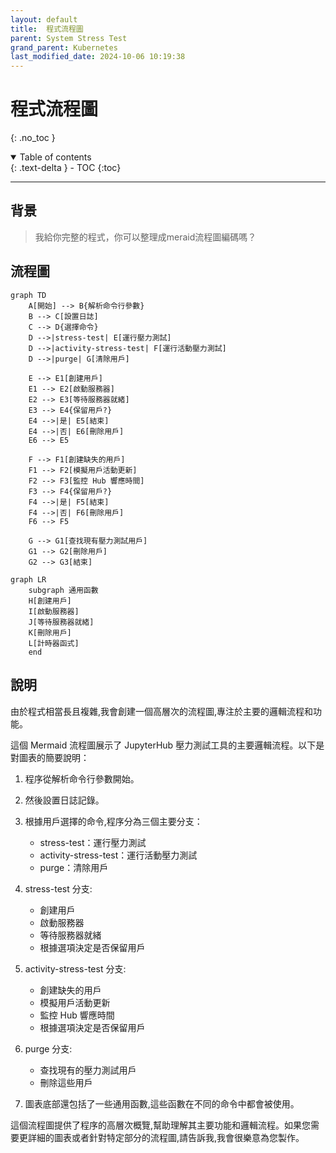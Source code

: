 ```yaml
---
layout: default
title:  程式流程圖
parent: System Stress Test
grand_parent: Kubernetes
last_modified_date: 2024-10-06 10:19:38
---
```


#  程式流程圖

{: .no_toc }

<details open markdown="block">
  <summary>
    Table of contents
  </summary>
  {: .text-delta }
- TOC
{:toc}
</details>

---

## 背景

> 我給你完整的程式，你可以整理成meraid流程圖編碼嗎？

## 流程圖

```mermaid
graph TD
    A[開始] --> B{解析命令行參數}
    B --> C[設置日誌]
    C --> D{選擇命令}
    D -->|stress-test| E[運行壓力測試]
    D -->|activity-stress-test| F[運行活動壓力測試]
    D -->|purge| G[清除用戶]
    
    E --> E1[創建用戶]
    E1 --> E2[啟動服務器]
    E2 --> E3[等待服務器就緒]
    E3 --> E4{保留用戶?}
    E4 -->|是| E5[結束]
    E4 -->|否| E6[刪除用戶]
    E6 --> E5
    
    F --> F1[創建缺失的用戶]
    F1 --> F2[模擬用戶活動更新]
    F2 --> F3[監控 Hub 響應時間]
    F3 --> F4{保留用戶?}
    F4 -->|是| F5[結束]
    F4 -->|否| F6[刪除用戶]
    F6 --> F5
    
    G --> G1[查找現有壓力測試用戶]
    G1 --> G2[刪除用戶]
    G2 --> G3[結束]
```

```mermaid 
graph LR
    subgraph 通用函數
    H[創建用戶]
    I[啟動服務器]
    J[等待服務器就緒]
    K[刪除用戶]
    L[計時器函式]
    end
```

## 說明

由於程式相當長且複雜,我會創建一個高層次的流程圖,專注於主要的邏輯流程和功能。

這個 Mermaid 流程圖展示了 JupyterHub 壓力測試工具的主要邏輯流程。以下是對圖表的簡要說明：

1. 程序從解析命令行參數開始。
2. 然後設置日誌記錄。
3. 根據用戶選擇的命令,程序分為三個主要分支：
   - stress-test：運行壓力測試
   - activity-stress-test：運行活動壓力測試
   - purge：清除用戶

4. stress-test 分支:
   - 創建用戶
   - 啟動服務器
   - 等待服務器就緒
   - 根據選項決定是否保留用戶

5. activity-stress-test 分支:
   - 創建缺失的用戶
   - 模擬用戶活動更新
   - 監控 Hub 響應時間
   - 根據選項決定是否保留用戶

6. purge 分支:
   - 查找現有的壓力測試用戶
   - 刪除這些用戶

7. 圖表底部還包括了一些通用函數,這些函數在不同的命令中都會被使用。

這個流程圖提供了程序的高層次概覽,幫助理解其主要功能和邏輯流程。如果您需要更詳細的圖表或者針對特定部分的流程圖,請告訴我,我會很樂意為您製作。